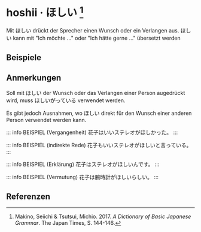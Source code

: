 ---
---

<script setup>
import Example from "../components/Example.vue"
</script>

# hoshii · ほしい [^1]

Mit ほしい drückt der Sprecher einen Wunsch oder ein Verlangen aus. ほしい kann mit "Ich möchte ..." oder "Ich hätte gerne ..." übersetzt werden

## Beispiele

<Example jp="私は車がほしい。" de="Ich will ein Auto." />
<Example jp="弟は僕の自転車を欲しがっている。" de="Mein Bruder möchte mein Fahrrad." />

## Anmerkungen

Soll mit ほしい der Wunsch oder das Verlangen einer Person augedrückt wird, muss ほしいがっている verwendet werden.

Es gibt jedoch Ausnahmen, wo ほしい direkt für den Wunsch einer anderen Person verwendet werden kann.

::: info BEISPIEL (Vergangenheit)
花子はいいステレオがほしかった。
:::

::: info BEISPIEL (indirekte Rede)
花子もいいステレオがほしいと言っている。
:::

::: info BEISPIEL (Erklärung)
花子はステレオがほしいんです。
:::

::: info BEISPIEL (Vermutung)
花子は腕時計がほしいらしい。
:::

## Referenzen

[^1]: Makino, Seiichi & Tsutsui, Michio. 2017. *A Dictionary of Basic Japanese Grammar*. The Japan Times, S. 144-146.
